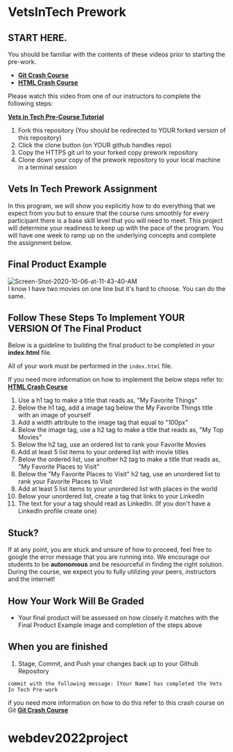 # VetsInTech Prework

## START HERE.

You should be familiar with the contents of these videos prior to starting the pre-work.

- **[Git Crash Course](https://www.youtube.com/watch?v=SWYqp7iY_Tc&feature=emb_logo)**
- **[HTML Crash Course](https://www.youtube.com/watch?v=UB1O30fR-EE)**

Please watch this video from one of our instructors to complete the following steps:

**[Vets in Tech Pre-Course Tutorial](https://youtu.be/CQi9lYXStk8)**

1. Fork this repository (You should be redirected to YOUR forked version of this repository)
2. Click the clone button (on YOUR github handles repo)
3. Copy the HTTPS git url to your forked copy prework repository
4. Clone down your copy of the prework repository to your local machine in a terminal session

## Vets In Tech Prework Assignment

In this program, we will show you explicitly how to do everything that we expect from you but to ensure that the course runs smoothly for every participant
there is a base skill level that you will need to meet. This project will determine your readiness to keep up with the pace of the program.
You will have one week to ramp up on the underlying concepts and complete the assignment below.

## Final Product Example

<img src="https://i.ibb.co/KG8NJMX/Screen-Shot-2020-10-06-at-11-43-40-AM.png" alt="Screen-Shot-2020-10-06-at-11-43-40-AM" border="0">

<br>
I know I have two movies on one line but it's hard to choose. You can do the same.

## Follow These Steps To Implement YOUR VERSION Of The Final Product

Below is a guideline to building the final product to be completed in your **index.html** file.

All of your work must be performed in the `index.html` file.

If you need more information on how to implement the below steps refer to: **[HTML Crash Course](https://www.youtube.com/watch?v=UB1O30fR-EE)**

1. Use a h1 tag to make a title that reads as, "My Favorite Things"
2. Below the h1 tag, add a image tag below the My Favorite Things title with an image of yourself
3. Add a width attribute to the image tag that equal to "100px"
4. Below the image tag, use a h2 tag to make a title that reads as, "My Top Movies"
5. Below the h2 tag, use an ordered list to rank your Favorite Movies
6. Add at least 5 list items to your ordered list with movie titles
7. Below the ordered list, use another h2 tag to make a title that reads as, "My Favorite Places to Visit"
8. Below the "My Favorite Places to Visit" h2 tag, use an unordered list to rank your Favorite Places to Visit
9. Add at least 5 list items to your unordered list with places in the world
10. Below your unordered list, create a tag that links to your LinkedIn
11. The text for your a tag should read as LinkedIn. (If you don't have a LinkedIn profile create one)

## Stuck?

If at any point, you are stuck and unsure of how to proceed, feel free to google the error message that you are running into. We encourage our students to be **autonomous** and be resourceful in finding the right solution. During the course, we expect you to fully utilizing your peers, instructors and the internet!

## How Your Work Will Be Graded

- Your final product will be assessed on how closely it matches with the Final Product Example image and completion
  of the steps above

## When you are finished

1. Stage, Commit, and Push your changes back up to your Github Repository

```git
commit with the following message: [Your Name] has completed the Vets In Tech Pre-work
```

if you need more information on how to do this refer to this crash course on Git **[Git Crash Course](https://www.youtube.com/watch?v=SWYqp7iY_Tc&feature=emb_logo)**
# webdev2022project
